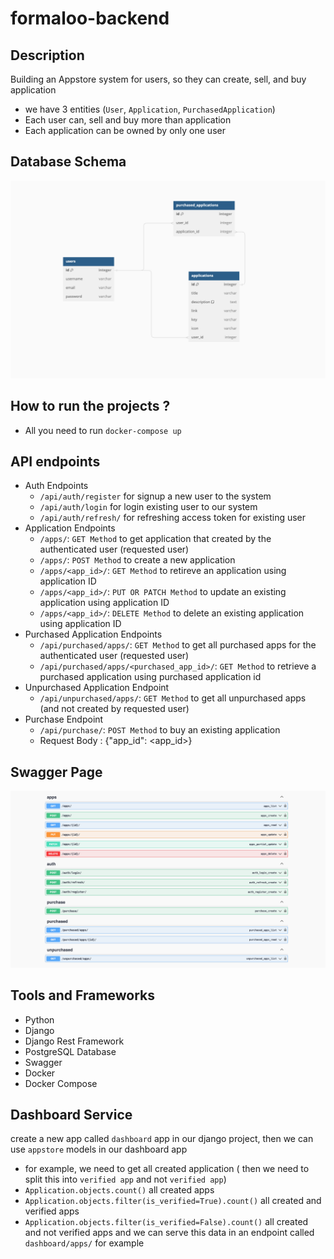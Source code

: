 # formaloo-backend

## Description
Building an Appstore system for users, so they can create, sell, and buy application
- we have 3 entities (`User`, `Application`, `PurchasedApplication`)
- Each user can, sell and buy more than application
- Each application can be owned by only one user

## Database Schema
![alt text](https://github.com/a-samir97/formaloo-backend/blob/main/docs/database.png)

## How to run the projects ?
- All you need to run `docker-compose up`

## API endpoints 
- Auth Endpoints
  - `/api/auth/register` for signup a new user to the system
  - `/api/auth/login` for login existing user to our system
  - `/api/auth/refresh/` for refreshing access token for existing user
- Application Endpoints
  - `/apps/`: `GET Method` to get application that created by the authenticated user (requested user)
  - `/apps/`: `POST Method` to create a new application
  - `/apps/<app_id>/`: `GET Method` to retireve an application using application ID
  - `/apps/<app_id>/`: `PUT OR PATCH Method` to update an existing application using application ID
  - `/apps/<app_id>/`: `DELETE Method` to delete an existing application using application ID
- Purchased Application Endpoints
  - `/api/purchased/apps/`: `GET Method` to get all purchased apps for the authenticated user (requested user)
  - `/api/purchased/apps/<purchased_app_id>/`: `GET Method` to retrieve a purchased application using purchased application id
- Unpurchased Application Endpoint
  - `/api/unpurchased/apps/`: `GET Method` to get all unpurchased apps (and not created by requested user)
- Purchase Endpoint
  - `/api/purchase/`: `POST Method` to buy an existing application
  - Request Body : {"app_id": <app_id>}
     
## Swagger Page 
![alt text](https://github.com/a-samir97/formaloo-backend/blob/main/docs/swagger.png)

## Tools and Frameworks
- Python
- Django
- Django Rest Framework
- PostgreSQL Database
- Swagger
- Docker
- Docker Compose

## Dashboard Service
create a new app called `dashboard` app in our django project, then we can use `appstore` models in our dashboard app
- for example, we need to get all created application ( then we need to split this into `verified app` and not `verified app`)
- `Application.objects.count()` all created apps
- `Application.objects.filter(is_verified=True).count()` all created and verified apps
- `Application.objects.filter(is_verified=False).count()` all created and not verified apps
and we can serve this data in an endpoint called `dashboard/apps/` for example
